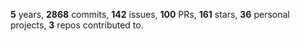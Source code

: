 **5** years, **2868** commits, **142** issues, **100** PRs, **161** stars, **36** personal projects, **3** repos contributed to.
